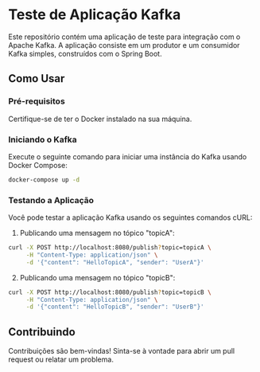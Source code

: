 # Teste de Aplicação Kafka

Este repositório contém uma aplicação de teste para integração com o Apache Kafka. A aplicação consiste em um produtor e um consumidor Kafka simples, construídos com o Spring Boot.

## Como Usar

### Pré-requisitos

Certifique-se de ter o Docker instalado na sua máquina.

### Iniciando o Kafka

Execute o seguinte comando para iniciar uma instância do Kafka usando Docker Compose:

```bash
docker-compose up -d
```

### Testando a Aplicação

Você pode testar a aplicação Kafka usando os seguintes comandos cURL:

1. Publicando uma mensagem no tópico "topicA":

```bash
curl -X POST http://localhost:8080/publish?topic=topicA \
     -H "Content-Type: application/json" \
     -d '{"content": "HelloTopicA", "sender": "UserA"}'
```

2. Publicando uma mensagem no tópico "topicB":

```bash
curl -X POST http://localhost:8080/publish?topic=topicB \
     -H "Content-Type: application/json" \
     -d '{"content": "HelloTopicB", "sender": "UserB"}'
```

## Contribuindo

Contribuições são bem-vindas! Sinta-se à vontade para abrir um pull request ou relatar um problema.
